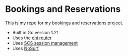 # Bookings and Reservations

This is my repo for my bookings and reservations project.

- Built in Go version 1.21
- Uses the [chi router](https://github.com/go-chi/chi/v5 )
- Uses [SCS session management](https://github.com/alexedwards/scs/v2)
- Uses [NoSurf](htpps://github.com/justinas/nosurf)

